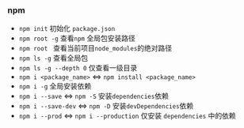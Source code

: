 ### npm

- `npm init` 初始化 `package.json`
- `npm root -g` 查看`npm` 全局包安装路径
- `npm root `  查看当前项目`node_modules`的绝对路径
- `npm ls -g` 查看全局包
- `npm ls -g --depth 0`  仅查看一级目录
- `npm i <package_name>`  <=>  `npm install <package_name>`
- `npm i -g` 全局安装依赖
- `npm i --save` <=>  `npm -S`  安装`dependencies`依赖
- `npm i --save-dev` <=>  `npm -D`  安装`devDependencies`依赖
- `npm i --prod` <=> `npm i --production` 仅安装 `dependencies` 中的依赖





